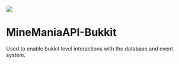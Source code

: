 [![](https://jitpack.io/v/MineManiaUK/MineManiaAPI-Bukkit.svg)](https://jitpack.io/#MineManiaUK/MineManiaAPI-Bukkit)

# MineManiaAPI-Bukkit
Used to enable bukkit level interactions with the database and event system.
